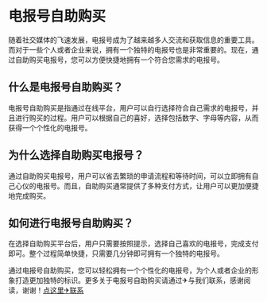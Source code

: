 # 电报号自助购买

随着社交媒体的飞速发展，电报号成为了越来越多人交流和获取信息的重要工具。而对于一些个人或者企业来说，拥有一个独特的电报号也是非常重要的。现在，通过自助购买电报号，您可以方便快捷地拥有一个符合您需求的电报号。

## 什么是电报号自助购买？

电报号自助购买是指通过在线平台，用户可以自行选择符合自己需求的电报号，并且进行购买的过程。用户可以根据自己的喜好，选择包括数字、字母等内容，从而获得一个个性化的电报号。

## 为什么选择自助购买电报号？

通过自助购买电报号，用户可以省去繁琐的申请流程和等待时间，可以立即拥有自己心仪的电报号。而且，自助购买通常提供了多种支付方式，让用户可以更加便捷地完成购买。

## 如何进行电报号自助购买？

在选择自助购买平台后，用户只需要按照提示，选择自己喜欢的电报号，完成支付即可。整个过程简单快捷，只需要几分钟即可拥有一个独特的电报号。

通过电报号自助购买，您可以轻松拥有一个个性化的电报号，为个人或者企业的形象打造更加独特的标识。更多关于电报号自助购买请通过✈与我们联系，感谢阅读，谢谢！[点这里✈联系](https://gg.k02.cc)